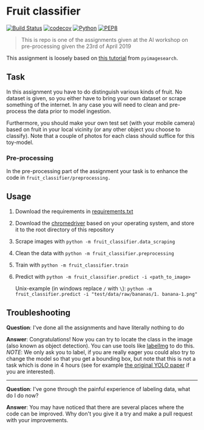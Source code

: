 # Fruit classifier

[![Build Status](https://travis-ci.org/acntech/fruit-classifier.svg?branch=master)](https://travis-ci.org/acntech/fruit-classifier.svg)
[![codecov](https://codecov.io/gh/acntech/fruit-classifier/branch/master/graph/badge.svg)](https://codecov.io/gh/acntech/fruit-classifier)
[![Python](https://img.shields.io/badge/python-3.6-blue.svg)](https://www.python.org/)
[![PEP8](https://img.shields.io/badge/code%20style-PEP8-brightgreen.svg)](https://www.python.org/dev/peps/pep-0008/)

> This is repo is one of the assignments given at the AI workshop on
pre-processing given the 23rd of April 2019

This assignment is loosely based on
[this tutorial](https://www.pyimagesearch.com/2017/12/18/keras-deep-learning-raspberry-pi/)
from `pyimagesearch`.


## Task

In this assignment you have to do distinguish various kinds of fruit.
No dataset is given, so you either have to bring your own dataset or
scrape something of the internet.
In any case you will need to clean and pre-process the data prior to
model ingestion.

Furthermore, you should make your own test set (with your mobile
camera) based on fruit in your local vicinity (or any other object you
choose to classify). Note that a couple of photos for each class should
suffice for this toy-model.

### Pre-processing

In the pre-processing part of the assignment your task is to enhance
the code in `fruit_classifier/preprocessing.`

## Usage

1. Download the requirements in [requirements.txt](requirements.txt)
2. Download the [chromedriver](https://sites.google.com/a/chromium.org/chromedriver/downloads)
   based on your operating system, and store it to the root directory
   of this repository
3. Scrape images with `python -m fruit_classifier.data_scraping`
4. Clean the data with `python -m fruit_classifier.preprocessing`
5. Train with `python -m fruit_classifier.train`
6. Predict with `python -m fruit_classifier.predict -i <path_to_image>`
 
   Unix-example (in windows replace `/` with `\`): 
   `python -m fruit_classifier.predict -i "test/data/raw/bananas/1. banana-1.png"`

## Troubleshooting
**Question**: I've done all the assignments and have literally
nothing to do

**Answer**: Congratulations! Now you can try to locate the class in
the image (also known as object detection). You can use tools like
[labelImg](https://github.com/tzutalin/labelImg) to do this. *NOTE*:
We only ask you to label, if you are really eager you could also try
to change the model so that you get a bounding box, but note that
this is not a task which is done in 4 hours (see for example [the
original YOLO paper](https://arxiv.org/abs/1506.02640) if you are
interested).

---

**Question**: I've gone through the painful experience of labeling
data, what do I do now?

**Answer**: You may have noticed that there are several places where
the code can be improved. Why don't you give it a try and make a pull
request with your improvements.

